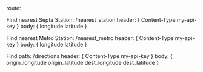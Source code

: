 route:

Find nearest Septa Station: /nearest_station
header: {
        Content-Type
        my-api-key
    }
body:
    {
        longitude
        latitude
    }

Find nearest Metro Station: /nearest_metro
header: {
        Content-Type
        my-api-key
    }
body:
    {
        longitude
        latitude
    }

Find path: /directions
header: {
        Content-Type
        my-api-key
    }
body:
    {
        origin_longitude
        origin_latitude
        dest_longitude
        dest_latitude
    }